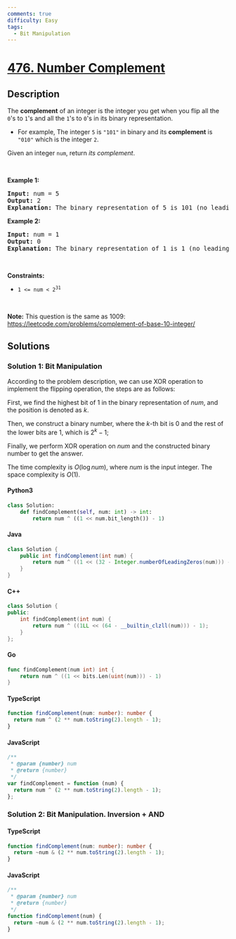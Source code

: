 ```yaml
---
comments: true
difficulty: Easy
tags:
  - Bit Manipulation
---
```


<!-- problem:start -->

# [476. Number Complement](https://leetcode.com/problems/number-complement)

## Description

<!-- description:start -->

<p>The <strong>complement</strong> of an integer is the integer you get when you flip all the <code>0</code>&#39;s to <code>1</code>&#39;s and all the <code>1</code>&#39;s to <code>0</code>&#39;s in its binary representation.</p>

<ul>
	<li>For example, The integer <code>5</code> is <code>&quot;101&quot;</code> in binary and its <strong>complement</strong> is <code>&quot;010&quot;</code> which is the integer <code>2</code>.</li>
</ul>

<p>Given an integer <code>num</code>, return <em>its complement</em>.</p>

<p>&nbsp;</p>
<p><strong class="example">Example 1:</strong></p>

<pre>
<strong>Input:</strong> num = 5
<strong>Output:</strong> 2
<strong>Explanation:</strong> The binary representation of 5 is 101 (no leading zero bits), and its complement is 010. So you need to output 2.
</pre>

<p><strong class="example">Example 2:</strong></p>

<pre>
<strong>Input:</strong> num = 1
<strong>Output:</strong> 0
<strong>Explanation:</strong> The binary representation of 1 is 1 (no leading zero bits), and its complement is 0. So you need to output 0.
</pre>

<p>&nbsp;</p>
<p><strong>Constraints:</strong></p>

<ul>
	<li><code>1 &lt;= num &lt; 2<sup>31</sup></code></li>
</ul>

<p>&nbsp;</p>
<p><strong>Note:</strong> This question is the same as 1009: <a href="https://leetcode.com/problems/complement-of-base-10-integer/" target="_blank">https://leetcode.com/problems/complement-of-base-10-integer/</a></p>

<!-- description:end -->

## Solutions

<!-- solution:start -->

### Solution 1: Bit Manipulation

According to the problem description, we can use XOR operation to implement the flipping operation, the steps are as follows:

First, we find the highest bit of $1$ in the binary representation of $\textit{num}$, and the position is denoted as $k$.

Then, we construct a binary number, where the $k$-th bit is $0$ and the rest of the lower bits are $1$, which is $2^k - 1$;

Finally, we perform XOR operation on $\textit{num}$ and the constructed binary number to get the answer.

The time complexity is $O(\log \textit{num})$, where $\textit{num}$ is the input integer. The space complexity is $O(1)$.

<!-- tabs:start -->

#### Python3

```python
class Solution:
    def findComplement(self, num: int) -> int:
        return num ^ ((1 << num.bit_length()) - 1)
```

#### Java

```java
class Solution {
    public int findComplement(int num) {
        return num ^ ((1 << (32 - Integer.numberOfLeadingZeros(num))) - 1);
    }
}
```

#### C++

```cpp
class Solution {
public:
    int findComplement(int num) {
        return num ^ ((1LL << (64 - __builtin_clzll(num))) - 1);
    }
};
```

#### Go

```go
func findComplement(num int) int {
	return num ^ ((1 << bits.Len(uint(num))) - 1)
}
```

#### TypeScript

```ts
function findComplement(num: number): number {
  return num ^ (2 ** num.toString(2).length - 1);
}
```

#### JavaScript

```js
/**
 * @param {number} num
 * @return {number}
 */
var findComplement = function (num) {
  return num ^ (2 ** num.toString(2).length - 1);
};
```

<!-- tabs:end -->

<!-- solution:end -->

<!-- solution:start -->

### Solution 2: Bit Manipulation. Inversion + AND

<!-- tabs:start -->

#### TypeScript

```ts
function findComplement(num: number): number {
  return ~num & (2 ** num.toString(2).length - 1);
}
```

#### JavaScript

```js
/**
 * @param {number} num
 * @return {number}
 */
function findComplement(num) {
  return ~num & (2 ** num.toString(2).length - 1);
}
```

<!-- tabs:end -->

<!-- solution:end -->

<!-- problem:end -->
